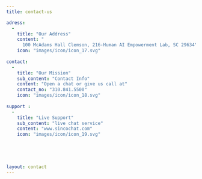 ```yaml
---
title: contact-us

adress: 
  -
    title: "Our Address"
    content: "
      100 McAdams Hall Clemson, 216-Human AI Empowerment Lab, SC 29634"
    icon: "images/icon/icon_17.svg"
      
contact: 
  -
    title: "Our Mission"
    sub_content: "Contact Info"
    content: "Open a chat or give us call at"
    contact_no: "310.841.5500"
    icon: "images/icon/icon_18.svg"
      
support : 
  -
    title: "Live Support"
    sub_content: "live chat service"
    content: "www.sincochat.com"
    icon: "images/icon/icon_19.svg"
    



  
layout: contact
---
```

